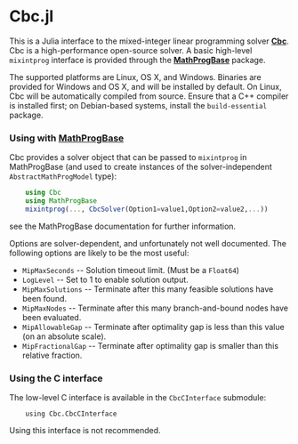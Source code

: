 Cbc.jl
=========

This is a Julia interface to the mixed-integer linear programming solver **[Cbc]**. Cbc is a high-performance open-source solver. A basic high-level ``mixintprog`` interface is provided through the **[MathProgBase]** package.

The supported platforms are Linux, OS X, and Windows. Binaries are provided for Windows and OS X, and will be installed by default. On Linux, Cbc will be automatically compiled from source. Ensure that a C++ compiler is installed first; on Debian-based systems, install the ``build-essential`` package.

[Cbc]: https://projects.coin-or.org/Cbc


### Using with **[MathProgBase]**


Cbc provides a solver object that can be passed to ``mixintprog`` in MathProgBase (and used to create instances of the solver-independent ``AbstractMathProgModel`` type):

```julia
    using Cbc
    using MathProgBase
    mixintprog(..., CbcSolver(Option1=value1,Option2=value2,...))
```

see the MathProgBase documentation for further information.

[MathProgBase]: https://github.com/JuliaOpt/MathProgBase.jl

Options are solver-dependent, and unfortunately not well documented.
The following options are likely to be the most useful:

* ``MipMaxSeconds`` -- Solution timeout limit. (Must be a ``Float64``)
* ``LogLevel`` -- Set to 1 to enable solution output.
* ``MipMaxSolutions`` -- Terminate after this many feasible solutions have been found.
* ``MipMaxNodes`` -- Terminate after this many branch-and-bound nodes have been evaluated.
* ``MipAllowableGap`` -- Terminate after optimality gap is less than this value (on an absolute scale).
* ``MipFractionalGap`` -- Terminate after optimality gap is smaller than this relative fraction.

### Using the C interface

The low-level C interface is available in the ``CbcCInterface`` submodule:
```
    using Cbc.CbcCInterface
```

Using this interface is not recommended.

